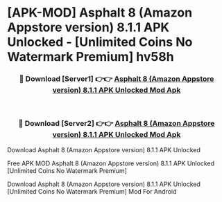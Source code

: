 # [APK-MOD] Asphalt 8 (Amazon Appstore version) 8.1.1 APK Unlocked - [Unlimited Coins No Watermark Premium] hv58h



<div align="center">
<h3>🔴 Download [Server1] 👉👉 <a href="https://momento.my/?title=Asphalt_8_(Amazon_Appstore_version)_8.1.1_APK_Unlocked">Asphalt 8 (Amazon Appstore version) 8.1.1 APK Unlocked Mod Apk</a></h3><br>

<h3>🔴 Download [Server2] 👉👉 <a href="https://momento.my/?title=Asphalt_8_(Amazon_Appstore_version)_8.1.1_APK_Unlocked">Asphalt 8 (Amazon Appstore version) 8.1.1 APK Unlocked Mod Apk</a></h3>
</div>



Download Asphalt 8 (Amazon Appstore version) 8.1.1 APK Unlocked 

Free APK MOD Asphalt 8 (Amazon Appstore version) 8.1.1 APK Unlocked [Unlimited Coins No Watermark Premium]

Download Asphalt 8 (Amazon Appstore version) 8.1.1 APK Unlocked [Unlimited Coins No Watermark Premium] Mod For Android
